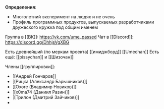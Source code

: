 **Определения:**
- Многолетний эксперимент на людях и не очень
- Профиль программных продуктов, выпускаемых разработчиками дружеского кружка под общим именем

Группа в [[ВК]]: https://vk.com/ume_passed
Чат в [[Discord]]: https://discord.gg/DhhjsVgXBG

Есть древнейший (по меркам проекта) [[имиджборд]] [[Umechan]]
Есть ещё: [[pissychan]] и [[Шизочан]]

Члены [[группировки]]:
- [[Андрей Гончаров]]
- [[Рицка (Александр Барышников)]]
- [[Oxore (Владимир Новиков)]]
- [[x0ma74 (Даниил Разин)]]
- [[Трилон (Дмитрий Зайчиков)]]
- 